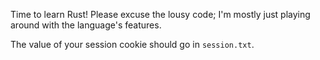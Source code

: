 Time to learn Rust!  Please excuse the lousy code; I'm mostly just playing around with the language's features.

The value of your session cookie should go in `session.txt`.
